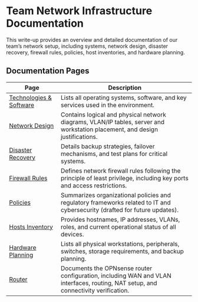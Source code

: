 # Team Network Infrastructure Documentation

This write-up provides an overview and detailed documentation of our team’s network setup, including systems, network design, disaster recovery, firewall rules, policies, host inventories, and hardware planning.

## Documentation Pages

| Page                                                         | Description                                                                                                                        |
| ------------------------------------------------------------ | ---------------------------------------------------------------------------------------------------------------------------------- |
| [Technologies & Software](docs/Technologies-and-Software.md) | Lists all operating systems, software, and key services used in the environment.                                                   |
| [Network Design](docs/Network-Design.md)                     | Contains logical and physical network diagrams, VLAN/IP tables, server and workstation placement, and design justifications.       |
| [Disaster Recovery](docs/Disaster-Recovery.md)               | Details backup strategies, failover mechanisms, and test plans for critical systems.                                               |
| [Firewall Rules](docs/Firewall-Rules.md)                     | Defines network firewall rules following the principle of least privilege, including key ports and access restrictions.            |
| [Policies](docs/Policies.md)                                 | Summarizes organizational policies and regulatory frameworks related to IT and cybersecurity (drafted for future updates).         |
| [Hosts Inventory](docs/Hosts-Inventory.md)                   | Provides hostnames, IP addresses, VLANs, roles, and current operational status of all devices.                                     |
| [Hardware Planning](docs/Hardware-Planning.md)               | Lists all physical workstations, peripherals, switches, storage requirements, and backup planning.                                 |
| [Router](docs/Router.md)                                     | Documents the OPNsense router configuration, including WAN and VLAN interfaces, routing, NAT setup, and connectivity verification. |
